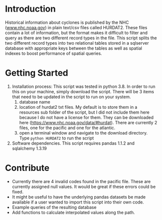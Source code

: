 # Introduction 
Historical information about cyclones is published by the NHC (www.nhc.noaa.gov) in plain text/csv files called HURDAT2. 
These files contain a lot of information, but the format makes it difficult to filter and query as there are two 
different record types in the file. This script splits the two different record types into two relational tables stored
in a sqlserver database with appropriate keys between the tables as well as spatial indexes to boost performance of
spatial queries.

# Getting Started
1. Installation process: This script was tested in python 3.8. In order to run this on your machine, simply download
the script. There will be 3 items that need to be updated in the script to run on your system.
    1. database name
    1. location of hurdat2 txt files. My default is to store them in a resources sub folder of the script, but I did not
include them here because I do not have a license for them. They can be downloaded here 
(https://www.nhc.noaa.gov/data/#hurdat). There are currently 2 files, one for the pacific and one for the atlantic.
    1. open a terminal window and navigate to the download directory. Type ```python HURDAT2``` to run the script
1. Software dependencies. This script requires pandas 1.1.2 and sqlalchemy 1.3.19

# Contribute
* Currently there are 4 invalid codes found in the pacific file. These are currently assigned null values. It would be 
great if these errors could be fixed.
* It might be useful to have the underlying pandas datasets be made available if a user wanted to import this script 
into their own code.
* Example queries of the resulting database
* Add functions to calculate interpolated values along the path.
